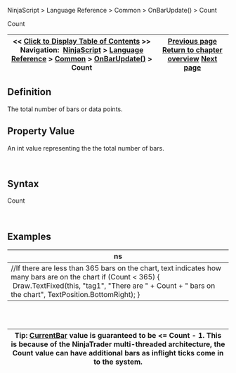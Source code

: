 ﻿


NinjaScript \> Language Reference \> Common \> OnBarUpdate() \> Count






















Count







| \<\< [Click to Display Table of Contents](count.md) \>\> **Navigation:**     [NinjaScript](ninjascript-1.md) \> [Language Reference](language_reference_wip-1.md) \> [Common](common-1.md) \> [OnBarUpdate()](onbarupdate-1.md) \> Count | [Previous page](calculate-1.md) [Return to chapter overview](onbarupdate-1.md) [Next page](currentbar-1.md) |
| --- | --- |











## Definition


The total number of bars or data points.


## 


## Property Value


An int value representing the the total number of bars.


 


## Syntax


Count


 


## 


## Examples




| ns |
| --- |
| //If there are less than 365 bars on the chart, text indicates how many bars are on the chart if (Count \< 365\) {  Draw.TextFixed(this, "tag1", "There are " \+ Count \+ " bars on the chart", TextPosition.BottomRight); } |



## 


 




| Tip: [CurrentBar](currentbar-1.md) value is guaranteed to be \<\= Count \- 1\. This is because of the NinjaTrader multi\-threaded architecture, the Count value can have additional bars as inflight ticks come in to the system. |
| --- |










